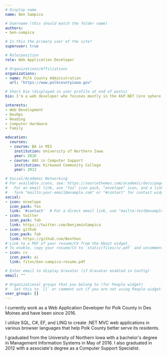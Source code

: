 ```yaml
---
# Display name
name: Ben Sampica

# Username (this should match the folder name)
authors:
- ben-sampica

# Is this the primary user of the site?
superuser: true

# Role/position
role: Web Application Developer

# Organizations/Affiliations
organizations:
- name: Polk County Administration
  url: "https://www.polkcountyiowa.gov"

# Short bio (displayed in user profile at end of posts)
bio: I'm a web developer who focuses mostly in the ASP.NET Core sphere. When not playing hard I enjoy reading, building computers, and spending time with my family. 

interests:
- Web Development
- DevOps
- Reading
- Computer Hardware
- Family

education:
  courses:
  - course: BA in MIS
    institution: University of Northern Iowa
    year: 2016
  - course: AAS in Computer Support
    institution: Kirkwood Community College
    year: 2012

# Social/Academic Networking
# For available icons, see: https://sourcethemes.com/academic/docs/page-builder/#icons
#   For an email link, use "fas" icon pack, "envelope" icon, and a link in the
#   form "mailto:your-email@example.com" or "#contact" for contact widget.
social:
- icon: envelope
  icon_pack: fas
  link: '#contact'  # For a direct email link, use "mailto:test@example.org".
- icon: twitter
  icon_pack: fab
  link: https://twitter.com/BenjaminSampica
- icon: github
  icon_pack: fab
  link: https://github.com/Benthon
# Link to a PDF of your resume/CV from the About widget.
# To enable, copy your resume/CV to `static/files/cv.pdf` and uncomment the lines below.
- icon: cv
  icon_pack: ai
  link: files/ben-sampica-resume.pdf

# Enter email to display Gravatar (if Gravatar enabled in Config)
email: ""

# Organizational groups that you belong to (for People widget)
#   Set this to `[]` or comment out if you are not using People widget.
user_groups: []
---
```


I currently work as a Web Application Developer for Polk County in Des Moines and have been since 2016.

I utilize SQL, C#, EF, and LINQ to create .NET MVC web applications in various browser languages that help Polk County better serve
its residents.

I graduated from the University of Northern Iowa with a bachelor's degree in Management Information Systems in May of 2016. I
also graduated in 2012 with a associate's degree as a Computer Support Specialist.

